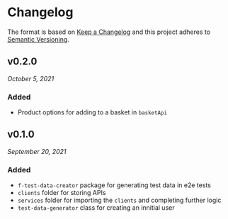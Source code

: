 # Changelog

The format is based on [Keep a Changelog](http://keepachangelog.com/en/1.0.0/)
and this project adheres to [Semantic Versioning](http://semver.org/spec/v2.0.0.html).


v0.2.0
------------------------------
*October 5, 2021*

### Added
- Product options for adding to a basket in `basketApi`


v0.1.0
------------------------------
*September 20, 2021*

### Added
- `f-test-data-creator` package for generating test data in e2e tests
- `clients` folder for storing APIs
- `services` folder for importing the `clients` and completing further logic
- `test-data-generator` class for creating an innitial user
